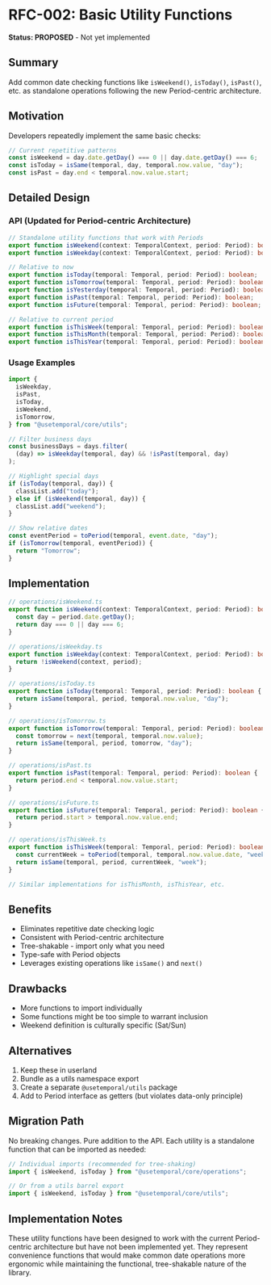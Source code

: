 # RFC-002: Basic Utility Functions

**Status: PROPOSED** - Not yet implemented

## Summary

Add common date checking functions like `isWeekend()`, `isToday()`, `isPast()`, etc. as standalone operations following the new Period-centric architecture.

## Motivation

Developers repeatedly implement the same basic checks:

```typescript
// Current repetitive patterns
const isWeekend = day.date.getDay() === 0 || day.date.getDay() === 6;
const isToday = isSame(temporal, day, temporal.now.value, "day");
const isPast = day.end < temporal.now.value.start;
```

## Detailed Design

### API (Updated for Period-centric Architecture)

```typescript
// Standalone utility functions that work with Periods
export function isWeekend(context: TemporalContext, period: Period): boolean;
export function isWeekday(context: TemporalContext, period: Period): boolean;

// Relative to now
export function isToday(temporal: Temporal, period: Period): boolean;
export function isTomorrow(temporal: Temporal, period: Period): boolean;
export function isYesterday(temporal: Temporal, period: Period): boolean;
export function isPast(temporal: Temporal, period: Period): boolean;
export function isFuture(temporal: Temporal, period: Period): boolean;

// Relative to current period
export function isThisWeek(temporal: Temporal, period: Period): boolean;
export function isThisMonth(temporal: Temporal, period: Period): boolean;
export function isThisYear(temporal: Temporal, period: Period): boolean;
```

### Usage Examples

```typescript
import {
  isWeekday,
  isPast,
  isToday,
  isWeekend,
  isTomorrow,
} from "@usetemporal/core/utils";

// Filter business days
const businessDays = days.filter(
  (day) => isWeekday(temporal, day) && !isPast(temporal, day)
);

// Highlight special days
if (isToday(temporal, day)) {
  classList.add("today");
} else if (isWeekend(temporal, day)) {
  classList.add("weekend");
}

// Show relative dates
const eventPeriod = toPeriod(temporal, event.date, "day");
if (isTomorrow(temporal, eventPeriod)) {
  return "Tomorrow";
}
```

## Implementation

```typescript
// operations/isWeekend.ts
export function isWeekend(context: TemporalContext, period: Period): boolean {
  const day = period.date.getDay();
  return day === 0 || day === 6;
}

// operations/isWeekday.ts
export function isWeekday(context: TemporalContext, period: Period): boolean {
  return !isWeekend(context, period);
}

// operations/isToday.ts
export function isToday(temporal: Temporal, period: Period): boolean {
  return isSame(temporal, period, temporal.now.value, "day");
}

// operations/isTomorrow.ts
export function isTomorrow(temporal: Temporal, period: Period): boolean {
  const tomorrow = next(temporal, temporal.now.value);
  return isSame(temporal, period, tomorrow, "day");
}

// operations/isPast.ts
export function isPast(temporal: Temporal, period: Period): boolean {
  return period.end < temporal.now.value.start;
}

// operations/isFuture.ts
export function isFuture(temporal: Temporal, period: Period): boolean {
  return period.start > temporal.now.value.end;
}

// operations/isThisWeek.ts
export function isThisWeek(temporal: Temporal, period: Period): boolean {
  const currentWeek = toPeriod(temporal, temporal.now.value.date, "week");
  return isSame(temporal, period, currentWeek, "week");
}

// Similar implementations for isThisMonth, isThisYear, etc.
```

## Benefits

- Eliminates repetitive date checking logic
- Consistent with Period-centric architecture
- Tree-shakable - import only what you need
- Type-safe with Period objects
- Leverages existing operations like `isSame()` and `next()`

## Drawbacks

- More functions to import individually
- Some functions might be too simple to warrant inclusion
- Weekend definition is culturally specific (Sat/Sun)

## Alternatives

1. Keep these in userland
2. Bundle as a utils namespace export
3. Create a separate `@usetemporal/utils` package
4. Add to Period interface as getters (but violates data-only principle)

## Migration Path

No breaking changes. Pure addition to the API. Each utility is a standalone function that can be imported as needed:

```typescript
// Individual imports (recommended for tree-shaking)
import { isWeekend, isToday } from "@usetemporal/core/operations";

// Or from a utils barrel export
import { isWeekend, isToday } from "@usetemporal/core/utils";
```

## Implementation Notes

These utility functions have been designed to work with the current Period-centric architecture but have not been implemented yet. They represent convenience functions that would make common date operations more ergonomic while maintaining the functional, tree-shakable nature of the library.
